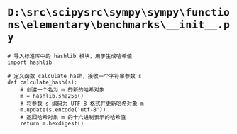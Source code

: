 # `D:\src\scipysrc\sympy\sympy\functions\elementary\benchmarks\__init__.py`

```
# 导入标准库中的 hashlib 模块，用于生成哈希值
import hashlib

# 定义函数 calculate_hash，接收一个字符串参数 s
def calculate_hash(s):
    # 创建一个名为 m 的新的哈希对象
    m = hashlib.sha256()
    # 将参数 s 编码为 UTF-8 格式并更新哈希对象 m
    m.update(s.encode('utf-8'))
    # 返回哈希对象 m 的十六进制表示的哈希值
    return m.hexdigest()
```